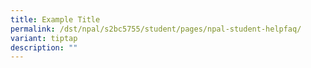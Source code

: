```yaml
---
title: Example Title
permalink: /dst/npal/s2bc5755/student/pages/npal-student-helpfaq/
variant: tiptap
description: ""
---
```

